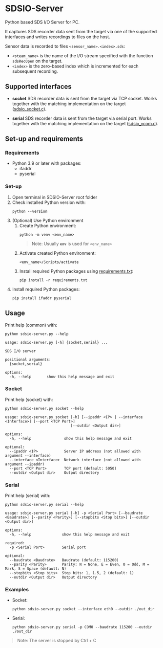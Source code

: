 # SDSIO-Server
Python based SDS I/O Server for PC.

It captures SDS recorder data sent from the target via one of the supported interfaces and writes recordings to files on the host.

Sensor data is recorded to files `<sensor_name>.<index>.sds`:

- `<steam_name>` is the name of the I/O stream specified with the function `sdsRecOpen` on the target.
- `<index>` is the zero-based index which is incremented for each subsequent recording.

## Supported interfaces

- **socket**
   SDS recorder data is sent from the target via TCP socket. Works together with the matching implementation on the target ([sdsio_socket.c](../../sds/source/sdsio/socket/sdsio_socket.c)).

- **serial**
   SDS recorder data is sent from the target via serial port. Works together with the matching implementation on the target ([sdsio_vcom.c](../../sds/source/sdsio/vcom/mdk/sdsio_vcom.c)).

## Set-up and requirements
### Requirements

- Python 3.9 or later with packages:
    - ifaddr
    - pyserial

### Set-up

1. Open terminal in SDSIO-Server root folder
2. Check installed Python version with:
   ```
   python --version
   ```
3. (Optional) Use Python environment
   1. Create Python environment:
      ```
      python -m venv <env_name>
      ```
      >Note: Usually **`env`** is used for `<env_name>`
   2. Activate created Python environment:
      ```
      <env_name>/Scripts/activate
   3. Install required Python packages using [requirements.txt](./requirements.txt):
      ```
      pip install -r requirements.txt
      ```
4. Install required Python packages:
   ```
   pip install ifaddr pyserial
   ```

## Usage
Print help (common) with:
```
python sdsio-server.py --help
```

```
usage: sdsio-server.py [-h] {socket,serial} ...

SDS I/O server

positional arguments:
  {socket,serial}

options:
  -h, --help       show this help message and exit
```


### Socket
Print help (socket) with:
```
python sdsio-server.py socket --help
```

```
usage: sdsio-server.py socket [-h] [--ipaddr <IP> | --interface <Interface>] [--port <TCP Port>]
                              [--outdir <Output dir>]

options:
  -h, --help               show this help message and exit

optional:
  --ipaddr <IP>            Server IP address (not allowed with argument --interface)
  --interface <Interface>  Network interface (not allowed with argument --ipaddr)
  --port <TCP Port>        TCP port (default: 5050)
  --outdir <Output dir>    Output directory
```


### Serial
Print help (serial) with:
```
python sdsio-server.py serial --help
```

```
usage: sdsio-server.py serial [-h] -p <Serial Port> [--baudrate <Baudrate>] [--parity <Parity>] [--stopbits <Stop bits>] [--outdir <Output dir>]

options:
  -h, --help              show this help message and exit

required:
  -p <Serial Port>        Serial port

optional:
  --baudrate <Baudrate>   Baudrate (default: 115200)
  --parity <Parity>       Parity: N = None, E = Even, O = Odd, M = Mark, S = Space (default: N)
  --stopbits <Stop bits>  Stop bits: 1, 1.5, 2 (default: 1)
  --outdir <Output dir>   Output directory
```

### Examples
- Socket:
   ```
   python sdsio-server.py socket --interface eth0 --outdir ./out_dir
   ```
- Serial:
   ```
   python sdsio-server.py serial -p COM0 --baudrate 115200 --outdir ./out_dir
   ```

>Note: The server is stopped by Ctrl + C
